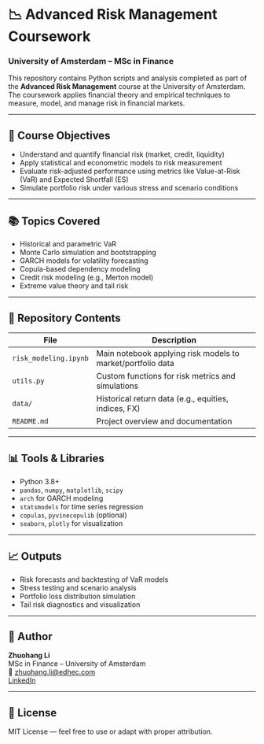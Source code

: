 # 📉 Advanced Risk Management Coursework  
### University of Amsterdam – MSc in Finance

This repository contains Python scripts and analysis completed as part of the **Advanced Risk Management** course at the University of Amsterdam. The coursework applies financial theory and empirical techniques to measure, model, and manage risk in financial markets.

---

## 🧠 Course Objectives

- Understand and quantify financial risk (market, credit, liquidity)
- Apply statistical and econometric models to risk measurement
- Evaluate risk-adjusted performance using metrics like Value-at-Risk (VaR) and Expected Shortfall (ES)
- Simulate portfolio risk under various stress and scenario conditions

---

## 📚 Topics Covered

- Historical and parametric VaR
- Monte Carlo simulation and bootstrapping
- GARCH models for volatility forecasting
- Copula-based dependency modeling
- Credit risk modeling (e.g., Merton model)
- Extreme value theory and tail risk

---

## 📁 Repository Contents

| File | Description |
|------|-------------|
| `risk_modeling.ipynb` | Main notebook applying risk models to market/portfolio data |
| `utils.py` | Custom functions for risk metrics and simulations |
| `data/` | Historical return data (e.g., equities, indices, FX) |
| `README.md` | Project overview and documentation |

---

## 📊 Tools & Libraries

- Python 3.8+
- `pandas`, `numpy`, `matplotlib`, `scipy`
- `arch` for GARCH modeling
- `statsmodels` for time series regression
- `copulas`, `pyvinecopulib` (optional)
- `seaborn`, `plotly` for visualization

---

## 📈 Outputs

- Risk forecasts and backtesting of VaR models
- Stress testing and scenario analysis
- Portfolio loss distribution simulation
- Tail risk diagnostics and visualization

---

## 👤 Author

**Zhuohang Li**  
MSc in Finance – University of Amsterdam  
📧 zhuohang.li@edhec.com  
[LinkedIn](https://www.linkedin.com/in/goethe-uni-zhuohang-li/?locale=en_US)

---

## 📄 License

MIT License — feel free to use or adapt with proper attribution.
